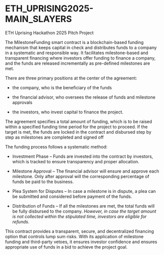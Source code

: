 # ETH_UPRISING2025-MAIN_SLAYERS
ETH Uprising Hackathon 2025 Pitch Project

The MilestoneFunding smart contract is a blockchain-based funding mechanism that keeps capital in check and distributes funds to a company in a systematic and responsible way. It facilitates milestone-based and transparent financing where investors offer funding to finance a company, and the funds are released incrementally as pre-defined milestones are met.

There are three primary positions at the center of the agreement:

- the company, who is the beneficiary of the funds

- the financial advisor, who oversees the release of funds and milestone approvals

- the investors, who invest capital to finance the project.

The agreement specifies a total amount of funding, which is to be raised within a specified funding time period for the project to proceed. If the target is met, the funds are locked in the contract and disbursed step by step as milestones are completed and signed off

The funding process follows a systematic method:

- Investment Phase – Funds are invested into the contract by investors, which is tracked to ensure transparency and proper allocation.

- Milestone Approval – The financial advisor will ensure and approve each milestone. Only after approval will the corresponding percentage of funds be paid to the business.

- Plea System for Disputes – In case a milestone is in dispute, a plea can be submitted and considered before payment of the funds.

- Distribution of Funds – If all the milestones are met, the total funds will be fully disbursed to the company. *However, in case the target amount is not collected within the stipulated time, investors are eligible for refunds.*

This contract provides a transparent, secure, and decentralized financing option that controls lump sum risks. With its application of milestone funding and third-party vetoes, it ensures investor confidence and ensures appropriate use of funds in a bid to achieve the project goal.
